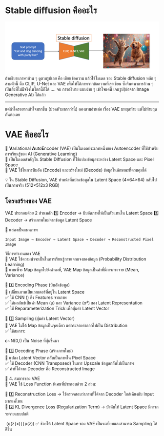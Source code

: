 # Stable diffusion คืออะไร

![what is stable diffusion](image-4.png)
 ถ้าอธิบายภาษาบ้าน ๆ ดูตามรูปเลย คือ เขียนข้อความ แล้วใช้โมเดล ของ Stable diffusion  หลัก ๆ สามตัวนี้ คือ CLIP, U-Net และ VAE
 เพื่อให้ได้ภาพจากข้อความที่เราเขียน ซึ่งจินตนาการล้วน ๆ เป็นสิ่งที่ไม่มีจริงในโลกนี้ก็ได้ .... จบ การอธิบาย แบบง่าย ๆ เข้าใจแค่นี้ เจนรูป(ย่อจาก Image Generative AI) ได้แล้ว

---
แต่ถ้าใครอยากเข้าใจมากขึ้น (ปวดหัวมากกว่านี้) ลองตามอ่านต่อ เรื่อง VAE บทสุดท้าย แต่ไม่ท้ายสุด กันต่อเลย

# VAE คืออะไร
📌 **V**ariational **A**uto**E**ncoder (VAE) เป็นโมเดลประเภทหนึ่งของ Autoencoder ที่ใช้สำหรับการเรียนรู้ของ AI (Generative Learning) <br>
📌 เป็นโมเดลสำคัญใน Stable Diffusion ที่ใช้แปลงข้อมูลระหว่าง Latent Space และ Pixel Space <br>
📌 VAE ใช้ในการบีบอัด (Encode) และสร้างใหม่ (Decode) ข้อมูลในลักษณะที่ควบคุมได้

💡 ใน Stable Diffusion, VAE ทำหน้าที่แปลงข้อมูลใน Latent Space (4×64×64) กลับไปเป็นภาพจริง (512×512x3 RGB) <br>

## โครงสร้างของ VAE

VAE ประกอบด้วย 2 ส่วนหลัก
1️⃣ Encoder → บีบอัดภาพให้เป็นตัวแทนใน Latent Space
2️⃣ Decoder → สร้างภาพใหม่จากข้อมูล Latent Space

🔹 แสดงเป็นแผนภาพ <br>
```
Input Image → Encoder → Latent Space → Decoder → Reconstructed Pixel Image
```

วิธีการทำงานของ VAE <br>
📌 VAE ใช้ความน่าจะเป็นในการเรียนรู้การแจกแจงของข้อมูล (Probability Distribution Learning) <br>
📌 แทนที่จะ Map ข้อมูลไปยังค่าคงที่, VAE Map ข้อมูลเป็นค่าที่มีการกระจาย (Mean, Variance)

🔹 1️⃣ Encoding Phase (บีบอัดข้อมูล) <br>
📌 เปลี่ยนภาพเป็นเวกเตอร์ที่อยู่ใน Latent Space <br>
✅ ใช้ CNN () ดึง Features จากภาพ <br>
✅ ได้ผลลัพธ์เป็นค่า Mean (μ) และ Variance (σ²) ของ Latent Representation <br>
✅ ใช้ Reparameterization Trick เพื่อสุ่มค่า Latent Vector <br>

🔹 2️⃣ Sampling (สุ่มค่า Latent Vector) <br>
📌 VAE ไม่ได้ Map ข้อมูลเป็นจุดเดียว แต่กระจายค่าออกไปเป็น Distribution <br>
✅ ใช้สมการ: <br>


ϵ∼N(0,I) เป็น Noise ที่สุ่มขึ้นมา

🔹 3️⃣ Decoding Phase (สร้างภาพใหม่) <br>
📌 แปลง Latent Vector กลับเป็นภาพใน Pixel Space <br>
✅ ใช้ Decoder (CNN Transposed) ในการ Upscale ข้อมูลกลับไปเป็นภาพ <br>
✅ ค่าที่ได้จาก Decoder คือ Reconstructed Image <br>

📜 4. สมการของ VAE <br>
📌 VAE ใช้ Loss Function พิเศษที่ประกอบด้วย 2 ส่วน: <br>


🔹 1️⃣ Reconstruction Loss → ใช้ตรวจสอบว่าภาพที่ได้จาก Decoder ใกล้เคียงกับ Input มากแค่ไหน <br>
🔹 2️⃣ KL Divergence Loss (Regularization Term) → บังคับให้ Latent Space มีการกระจายแบบปกติ <br>

​
 (q(z∣x)∣∣p(z))
✅ ช่วยให้ Latent Space ของ VAE เป็นระเบียบและสามารถ Sampling ได้ดีขึ้น